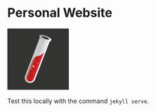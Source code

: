 # Personal Website

![Test](/images/jekyll-logo.png "Jekyll Logo")

Test this locally with the command `jekyll serve`.
